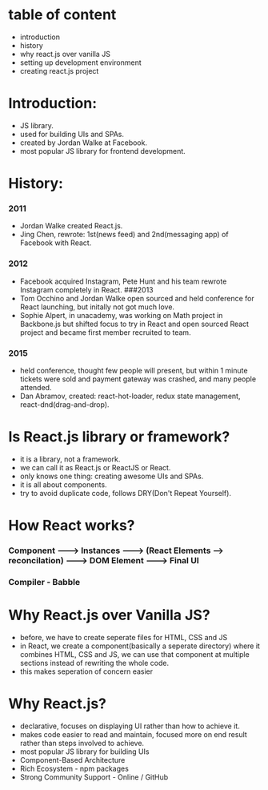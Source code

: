 # table of content
- introduction
- history
- why react.js over vanilla JS
- setting up development environment
- creating react.js project


# Introduction:
- JS library.
- used for building UIs and SPAs.
- created by Jordan Walke at Facebook.
- most popular JS library for frontend development.

# History:
### 2011 
- Jordan Walke created React.js.
- Jing Chen, rewrote: 1st(news feed) and 2nd(messaging app) of Facebook with React.

### 2012 
- Facebook acquired Instagram, Pete Hunt and his team rewrote Instagram completely in React.
###2013 
- Tom Occhino and Jordan Walke open sourced and held conference for React launching, but initally not got much love.
- Sophie Alpert, in unacademy, was working on Math project in Backbone.js but shifted focus to try in React and open sourced React project and became first member recruited to team.

### 2015
- held conference, thought few people will present, but within 1 minute tickets were sold and payment gateway was crashed, and many people attended.
- Dan Abramov, created: react-hot-loader, redux state management, react-dnd(drag-and-drop).

# Is React.js library or framework? 
- it is a library, not a framework.
- we can call it as React.js or ReactJS or React.
- only knows one thing: creating awesome UIs and SPAs.
- it is all about components.
- try to avoid duplicate code, follows DRY(Don't Repeat Yourself).

# How React works?
### Component ---> Instances ---> (React Elements --> reconcilation) ---> DOM Element ---> Final UI
### Compiler - Babble

# Why React.js over Vanilla JS?
- before, we have to create seperate files for HTML, CSS and JS
- in React, we create a component(basically a seperate directory) where it combines HTML, CSS and JS, we can use that component at multiple sections instead of rewriting the whole code. 
- this makes seperation of concern easier

# Why React.js?
- declarative, focuses on displaying UI rather than how to achieve it.
- makes code easier to read and maintain, focused more on end result rather than steps involved to achieve.
- most popular JS library for building UIs
- Component-Based Architecture
- Rich Ecosystem - npm packages
- Strong Community Support - Online / GitHub